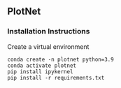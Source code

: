 ## PlotNet

### Installation Instructions
Create a virtual environment
```
conda create -n plotnet python=3.9
conda activate plotnet
pip install ipykernel
pip install -r requirements.txt
```